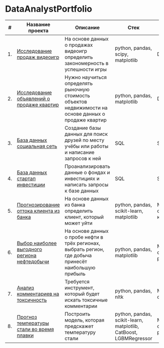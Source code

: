 # DataAnalystPortfolio

| #    | Название проекта | Описание | Стек | Направление |
| ---- | ------------------------------------------------------------ | ------------------------------------------------------------ | ------------------------------------------------------------ |----|
| 1.   | [Исследование продаж видеоигр](https://github.com/indubitatus/DataAnalystPortfolio/tree/main/Video%20game%20sales%20research) | На основе данных о продажах видеоигр определить закономерность в успешности игры    | python, pandas, scipy, matplotlib  | Data Analyst |
| 2.   | [Исследование объявлений о продаже квартир](https://github.com/indubitatus/DataAnalystPortfolio/tree/main/Apartment%20sales%20research) | Нужно научиться определять рыночную стоимость объектов недвижимости на основе данных о продаже квартир |  python, pandas, matplotlib | Data Analyst |
| 3.   | [База данных социальная сеть](https://github.com/indubitatus/DataAnalystPortfolio/tree/main/Social%20network%20database) | Создание базы данных для поиск друзей по месту учёбы или работы и написание запросов к ней  | SQL    | SQL |
| 4.   | [База данных стартап инвестиции](https://github.com/indubitatus/DataAnalystPortfolio/tree/main/Investments%20database) | Проанализировать данные о фондах и инвестициях и написать запросы к базе данных | SQL    | SQL |
| 5.   | [Прогнозирование оттока клиента из банка](https://github.com/indubitatus/DataAnalystPortfolio/tree/main/%D0%A1ustomer%20churn) | На основе данных из банка определить клиент, который может уйти  | python, pandas, scikit-learn, matplotlib       | Машинное обучение, классификация |
| 6.   | [Выбор наиболее выгодного региона нефтедобычи](https://github.com/indubitatus/DataAnalystPortfolio/tree/main/Oil%20well%20selection) | На основе данных о пробе нефти в трёх регионах, выбрать регион, где добыча принесёт наибольшую прибыль   | python, pandas, matplotlib  | Машинное обучение, регрессия |
| 7.   | [Анализ комментариев на токсичность](https://github.com/indubitatus/DataAnalystPortfolio/tree/main/Toxic%20comments) |  Требуется инструмент, который будет искать токсичные комментарии   | python, pandas, nltk  | Машинное обучение, NLP |
| 8.   | [Прогноз температуры стали во время плавки](https://github.com/indubitatus/DataAnalystPortfolio/tree/main/Steel%20temperature%20prediction) |  Построить модель, которая предскажет температуру стали   | python, pandas, scikit-learn, matplotlib, CatBoost, LGBMRegressor  | Машинное обучение, регрессия |
